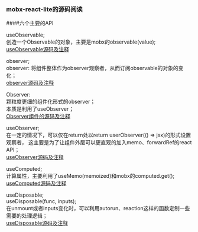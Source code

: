 ### mobx-react-lite的源码阅读

####六个主要的API

useObservable;  
创造一个Observable的对象，主要是mobx的observable(value);  
[useObservable源码及注释](https://github.com/zlv-thisF/NOTE-of-mobx-react-lite/blob/master/useObservable%E5%87%BD%E6%95%B0.md)

observer;  
observer: 将组件整体作为observer观察者，从而订阅observable的对象的变化；  
[observer源码及注释](https://github.com/zlv-thisF/NOTE-of-mobx-react-lite/blob/master/observer%E5%87%BD%E6%95%B0.md)


Observer:   
颗粒度更细的组件化形式的observer；  
本质是利用了useObserver；  
[Observer组件的源码及注释](https://github.com/zlv-thisF/NOTE-of-mobx-react-lite/blob/master/ObserverComponent%E5%87%BD%E6%95%B0.md)


useObserver;  
在一定的情况下，可以仅在return处以return userObserver(() => jsx)的形式设置观察者，
这主要是为了让组件外层可以更直观的加入memo、forwardRef的react API；  
[useObserver源码及注释](https://github.com/zlv-thisF/NOTE-of-mobx-react-lite/blob/master/useObserver%E5%87%BD%E6%95%B0.md)



useComputed;  
计算属性，主要利用了useMemo(memoized)和mobx的computed.get();  
[useComputed源码及注释](https://github.com/zlv-thisF/NOTE-of-mobx-react-lite/blob/master/useComputed%E5%87%BD%E6%95%B0.md)

useDisposable;  
useDisposable(func, inputs);  
在unmount或者inputs变化时，可以利用autorun、reaction这样的函数定制一些需要的处理逻辑；  
[useDisposable源码及注释](https://github.com/zlv-thisF/NOTE-of-mobx-react-lite/blob/master/useDisposable%E5%87%BD%E6%95%B0.md)
